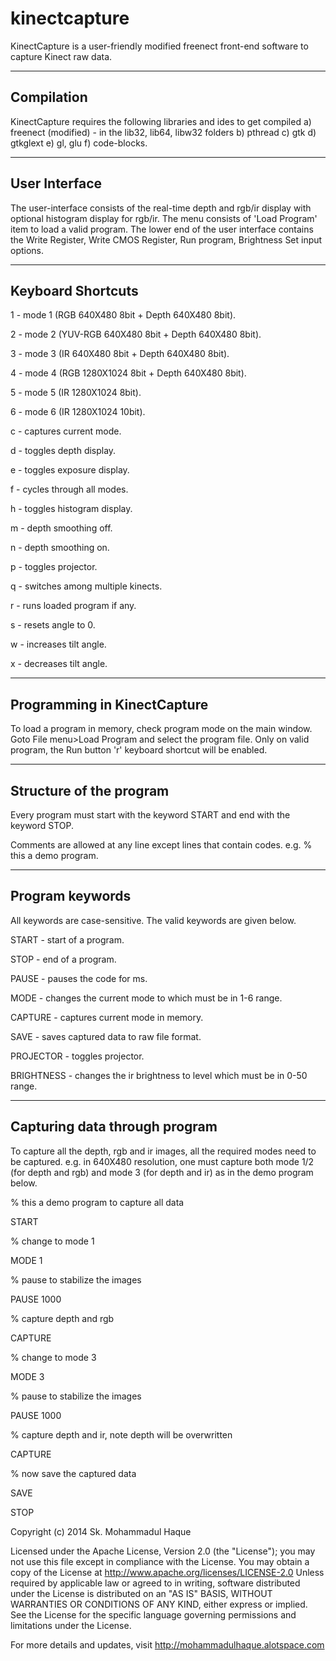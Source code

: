 kinectcapture
=============

KinectCapture is a user-friendly modified freenect front-end software to capture Kinect raw data.

-----------
Compilation
-----------
KinectCapture requires the following libraries and ides to get compiled
a) freenect (modified) - in the lib32, lib64, libw32 folders
b) pthread
c) gtk
d) gtkglext
e) gl, glu
f) code-blocks.


---------
User Interface
---------
The user-interface consists of the real-time depth and rgb/ir display with optional histogram display for rgb/ir. The menu consists of 'Load Program' item to load a valid program. The lower end of the user interface contains the Write Register, Write CMOS Register, Run program, Brightness Set input options.


-------------------
Keyboard Shortcuts
-------------------
1 - mode 1 (RGB 640X480 8bit + Depth 640X480 8bit).

2 - mode 2 (YUV-RGB 640X480 8bit + Depth 640X480 8bit).

3 - mode 3 (IR 640X480 8bit + Depth 640X480 8bit).

4 - mode 4 (RGB 1280X1024 8bit + Depth 640X480 8bit).

5 - mode 5 (IR 1280X1024 8bit).

6 - mode 6 (IR 1280X1024 10bit).

c - captures current mode.

d - toggles depth display.

e - toggles exposure display.

f - cycles through all modes.

h - toggles histogram display.

m - depth smoothing off.

n - depth smoothing on.

p - toggles projector.

q - switches among multiple kinects.

r - runs loaded program if any.

s - resets angle to 0.

w - increases tilt angle.

x - decreases tilt angle.


----------------------------
Programming in KinectCapture
----------------------------
To load a program in memory, check program mode on the main window.
Goto File menu>Load Program and select the program file.
Only on valid program, the Run button 'r' keyboard shortcut will be enabled.


------------------------
Structure of the program
------------------------
Every program must start with the keyword START and end with the keyword STOP.

Comments are allowed at any line except lines that contain codes. e.g.
% this a demo program.


----------------
Program keywords
----------------
All keywords are case-sensitive. The valid keywords are given below.

START - start of a program.

STOP - end of a program.

PAUSE <milliseconds> - pauses the code for <milliseconds> ms.

MODE <value> - changes the current mode to <value> which must be in 1-6 range.

CAPTURE - captures current mode in memory.

SAVE - saves captured data to raw file format.

PROJECTOR - toggles projector.

BRIGHTNESS <value> - changes the ir brightness to <value> level which must be in 0-50 range.


------------------------------
Capturing data through program
------------------------------
To capture all the depth, rgb and ir images, all the required modes need to be captured. e.g. in 640X480 resolution, one must capture both mode 1/2 (for depth and rgb) and mode 3 (for depth and ir) as in the demo program below.

% this a demo program to capture all data

START

% change to mode 1

MODE 1

% pause to stabilize the images

PAUSE 1000

% capture depth and rgb

CAPTURE

% change to mode 3

MODE 3

% pause to stabilize the images

PAUSE 1000

% capture depth and ir, note depth will be overwritten

CAPTURE

% now save the captured data

SAVE

STOP



Copyright (c) 2014 Sk. Mohammadul Haque


Licensed under the Apache License, Version 2.0 (the "License");
you may not use this file except in compliance with the License.
You may obtain a copy of the License at http://www.apache.org/licenses/LICENSE-2.0
Unless required by applicable law or agreed to in writing, software distributed
under the License is distributed on an "AS IS" BASIS, WITHOUT WARRANTIES OR
CONDITIONS OF ANY KIND, either express or implied. See the License for the
specific language governing permissions and limitations under the License.


For more details and updates, visit http://mohammadulhaque.alotspace.com
